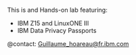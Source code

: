 This is and Hands-on lab featuring:
* IBM Z15 and LinuxONE III
* IBM Data Privacy Passports

@contact: Guillaume_hoareau@fr.ibm.com
